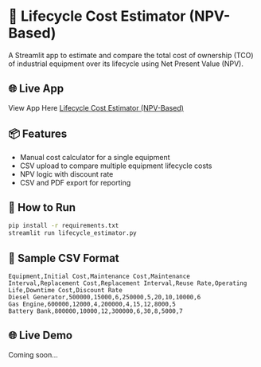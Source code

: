 
# 🔧 Lifecycle Cost Estimator (NPV-Based)

A Streamlit app to estimate and compare the total cost of ownership (TCO) of industrial equipment over its lifecycle using Net Present Value (NPV).

## 🌐 Live App

View App Here [Lifecycle Cost Estimator (NPV-Based)](https://lifecycle-cost-estimator-anoushkakadam.streamlit.app/)

## 📦 Features
- Manual cost calculator for a single equipment
- CSV upload to compare multiple equipment lifecycle costs
- NPV logic with discount rate
- CSV and PDF export for reporting

## 🚀 How to Run

```bash
pip install -r requirements.txt
streamlit run lifecycle_estimator.py
```

## 📁 Sample CSV Format

```csv
Equipment,Initial Cost,Maintenance Cost,Maintenance Interval,Replacement Cost,Replacement Interval,Reuse Rate,Operating Life,Downtime Cost,Discount Rate
Diesel Generator,500000,15000,6,250000,5,20,10,10000,6
Gas Engine,600000,12000,4,200000,4,15,12,8000,5
Battery Bank,800000,10000,12,300000,6,30,8,5000,7
```

## 🌐 Live Demo

Coming soon...
